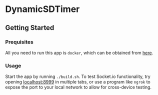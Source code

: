 # DynamicSDTimer

## Getting Started
### Prequisites
All you need to run this app is `docker`, which can be obtained from [here](hub.docker.com).
### Usage
Start the app by running `./build.sh`. To test Socket.io functionality, try opening [localhost:8999](localhost:8999) in multiple tabs, or use a program like `ngrok` to expose the port to your local network to allow for cross-device testing.
